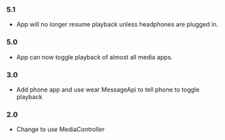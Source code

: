### 5.1

- App will no longer resume playback unless headphones are plugged in.

### 5.0

- App can now toggle playback of almost all media apps.

### 3.0

- Add phone app and use wear MessageApi to tell phone to toggle playback

### 2.0

- Change to use MediaController
